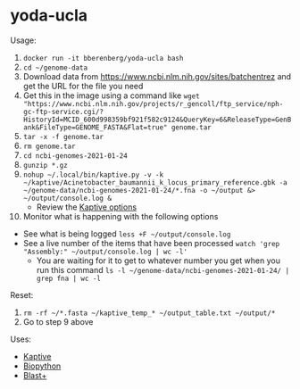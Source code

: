 # yoda-ucla

Usage:
1. `docker run -it bberenberg/yoda-ucla bash`
2. `cd ~/genome-data`
3. Download data from https://www.ncbi.nlm.nih.gov/sites/batchentrez and get the URL for the file you need
4. Get this in the image using a command like `wget "https://www.ncbi.nlm.nih.gov/projects/r_gencoll/ftp_service/nph-gc-ftp-service.cgi/?HistoryId=MCID_600d998359bf921f582c9124&QueryKey=6&ReleaseType=GenBank&FileType=GENOME_FASTA&Flat=true" genome.tar`
5. `tar -x -f genome.tar`
6. `rm genome.tar`
7. `cd ncbi-genomes-2021-01-24`
8. `gunzip *.gz`
9. `nohup ~/.local/bin/kaptive.py -v -k ~/kaptive/Acinetobacter_baumannii_k_locus_primary_reference.gbk -a ~/genome-data/ncbi-genomes-2021-01-24/*.fna -o ~/output &> ~/output/console.log &`
   * Review the [Kaptive options](https://github.com/katholt/Kaptive)
10. Monitor what is happening with the following options
   * See what is being logged `less +F ~/output/console.log`
   * See a live number of the items that have been processed `watch 'grep "Assembly:" ~/output/console.log | wc -l'`
      * You are waiting for it to get to whatever number you get when you run this command `ls -l ~/genome-data/ncbi-genomes-2021-01-24/ | grep fna | wc -l`

Reset:
1. `rm -rf ~/*.fasta ~/kaptive_temp_* ~/output_table.txt ~/output/*`
2. Go to step 9 above

Uses: 
- [Kaptive](https://github.com/katholt/Kaptive)
- [Biopython](https://github.com/biopython/biopython)
- [Blast+](https://blast.ncbi.nlm.nih.gov/Blast.cgi?CMD=Web&PAGE_TYPE=BlastDocs&DOC_TYPE=Download)
